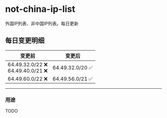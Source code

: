 # not-china-ip-list
外国IP列表、非中国IP列表。每日更新

每日变更明细
--------------------
|  变更前   | 变更后 |
|  ----  | ----  |
|  64.49.32.0/22 :x: <br> 64.49.40.0/21 :x: <br> | 64.49.32.0/20 :white_check_mark: | 
|  64.49.60.0/22 :x:  | 64.49.56.0/21 :white_check_mark: | 

--------------------
### 用途
TODO
